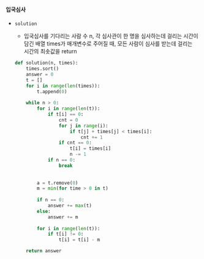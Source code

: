#### 입국심사

* `solution`

  * 입국심사를 기다리는 사람 수 n, 각 심사관이 한 명을 심사하는데 걸리는 시간이 담긴 배열 times가 매개변수로 주어질 때, 모든 사람이 심사를 받는데 걸리는 시간의 최솟값을 return

  ```python
  def solution(n, times):
      times.sort()
      answer = 0
      t = []
      for i in range(len(times)):
          t.append(0)
      
      while n > 0:
          for i in range(len(t)):
              if t[i] == 0:
                  cnt = 0
                  for j in range(i):
                      if t[j] + times[j] < times[i]:
                          cnt += 1
                  if cnt == 0:
                      t[i] = times[i]
                      n -= 1
              if n == 0:
                  break
          
          
          a = t.remove(0)
          m = min(for time > 0 in t)
                  
          if n == 0:
              answer += max(t)
          else:
              answer += m
              
          for i in range(len(t)):
              if t[i] != 0:
                  t[i] = t[i] - m
  
      return answer
  ```